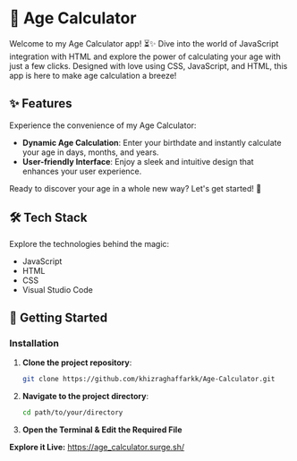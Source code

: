 # 📅 Age Calculator

Welcome to my Age Calculator app! ⏳✨ Dive into the world of JavaScript integration with HTML and explore the power of calculating your age with just a few clicks. Designed with love using CSS, JavaScript, and HTML, this app is here to make age calculation a breeze!

## ✨ Features

Experience the convenience of my Age Calculator:
- **Dynamic Age Calculation**: Enter your birthdate and instantly calculate your age in days, months, and years.
- **User-friendly Interface**: Enjoy a sleek and intuitive design that enhances your user experience.

Ready to discover your age in a whole new way? Let's get started! 🚀

## 🛠️ Tech Stack

Explore the technologies behind the magic:
- JavaScript
- HTML
- CSS
- Visual Studio Code

## 🚀 Getting Started
### Installation

1. **Clone the project repository**:
   ```bash
   git clone https://github.com/khizraghaffarkk/Age-Calculator.git
2. **Navigate to the project directory**:
   ```bash
   cd path/to/your/directory
3. **Open the Terminal & Edit the Required File**

**Explore it Live:** https://age_calculator.surge.sh/
